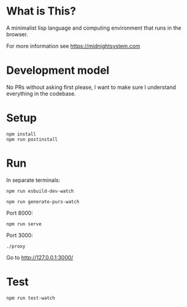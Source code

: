 # What is This?

A minimalist lisp language and computing environment that runs in the browser.

For more information see https://midnightsystem.com

# Development model

No PRs without asking first please, I want to make sure I understand everything in the codebase.

# Setup

```
npm install
npm run postinstall
```

# Run

In separate terminals:

```
npm run esbuild-dev-watch
```

```
npm run generate-purs-watch
```

Port 8000:
```
npm run serve
```

Port 3000:
```
./proxy
```

Go to http://127.0.0.1:3000/

# Test

```
npm run test-watch
```

